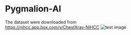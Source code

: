 # Pygmalion-AI
The dataset were downloaded from https://nihcc.app.box.com/v/ChestXray-NIHCC
![test image](https://github.com/kamelbelkadhi/Pygmalion-AI/blob/master/images/result.gif)
